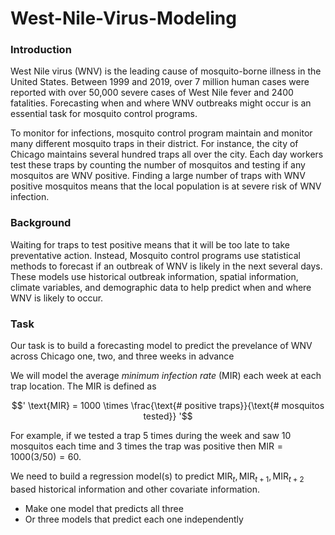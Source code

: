 # West-Nile-Virus-Modeling

### __Introduction__

West Nile virus (WNV) is the leading cause of mosquito-borne illness in the United States. Between 1999 and 2019, over 7 million human cases were reported with over 50,000 severe cases of West Nile fever and 2400 fatalities. Forecasting when and where WNV outbreaks might occur is an essential task for mosquito control programs.

To monitor for infections, mosquito control program maintain and monitor many different mosquito traps in their district. For instance, the city of Chicago maintains several hundred traps all over the city. Each day workers test these traps by counting the number of mosquitos and testing if any mosquitos are WNV positive. Finding a large number of traps with WNV positive mosquitos means that the local population is at severe risk of WNV infection.

### __Background__

Waiting for traps to test positive means that it will be too late to take preventative action. Instead, Mosquito control programs use statistical methods to forecast if an outbreak of WNV is likely in the next several days. These models use historical outbreak information, spatial information, climate variables, and demographic data to help predict when and where WNV is likely to occur. 


### __Task__

Our task is to build a forecasting model to predict the prevelance of WNV across Chicago one, two, and three weeks in advance

We will model the average _minimum infection rate_ (MIR) each week at each trap location. The MIR is defined as


$$'
\text{MIR} = 1000 \times \frac{\text{# positive traps}}{\text{# mosquitos tested}}
'$$


For example, if we tested a trap 5 times during the week and saw 10 mosquitos each time and 3 times the trap was positive then $\text{MIR} = 1000 (3/50) = 60$.

We need to build a regression model(s) to predict $\text{MIR}_t, \text{MIR}_{t+1}, \text{MIR}_{t+2}$ based historical information and other covariate information. 
 - Make one model that predicts all three
 - Or three models that predict each one independently
